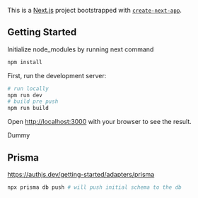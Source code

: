 This is a [Next.js](https://nextjs.org) project bootstrapped with [`create-next-app`](https://nextjs.org/docs/app/api-reference/cli/create-next-app).

## Getting Started

Initialize node_modules by running next command

```bash
npm install
```

First, run the development server:

```bash
# run locally
npm run dev
# build pre push
npm run build
```

Open [http://localhost:3000](http://localhost:3000) with your browser to see the result.

Dummy

## Prisma

https://authjs.dev/getting-started/adapters/prisma

```bash
npx prisma db push # will push initial schema to the db
```
